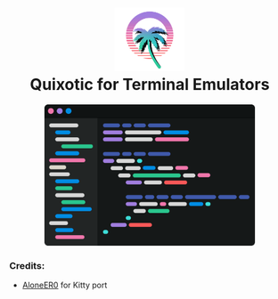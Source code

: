 <h1 align="center">
	<img src="https://github.com/QuixoticCS/.github/blob/main/profile/assets/logo.svg" width="25%" alt="Logo"/><br/>
	Quixotic for Terminal Emulators</a>
  </h1>
  
<p align="center"><img width="75%" src="https://github.com/QuixoticCS/quixotic-terms/blob/main/assets/terminal.svg"/></p>

### Credits:
- [AloneER0](https://github.com/AloneER0) for Kitty port
